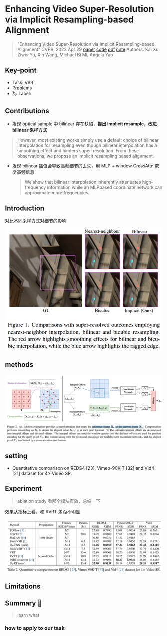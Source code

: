 # Enhancing Video Super-Resolution via Implicit Resampling-based Alignment

> "Enhancing Video Super-Resolution via Implicit Resampling-based Alignment" CVPR, 2023 Apr 29
> [paper](http://arxiv.org/abs/2305.00163v2) [code]() [pdf](./2023_04_CVPR_Enhancing-Video-Super-Resolution-via-Implicit-Resampling-based-Alignment.pdf) [note](./2023_04_CVPR_Enhancing-Video-Super-Resolution-via-Implicit-Resampling-based-Alignment_Note.md)
> Authors: Kai Xu, Ziwei Yu, Xin Wang, Michael Bi Mi, Angela Yao

## Key-point

- Task: VSR
- Problems
- :label: Label:

## Contributions

- 发现 optical sample 中 bilinear 存在缺陷，**提出 implicit resample，改进 bilinear 采样方式**

> However, most existing works simply use a default choice of bilinear interpolation for resampling even though bilinear interpolation has a smoothing effect and hinders super-resolution. From these observations, we propose an implicit resampling based alignment. 

- 发现 bilinear 插值会导致高频细节的丢失，用 MLP + window CrossAttn 恢复高频信息

  > We show that bilinear interpolation inherently attenuates high-frequency information while an MLPbased coordinate network can approximate more frequencies. 



## Introduction

对比不同采样方式对细节的影响

![fig1](docs/2023_04_CVPR_Enhancing-Video-Super-Resolution-via-Implicit-Resampling-based-Alignment_Note/fig1.png)



## methods

![fig2](docs/2023_04_CVPR_Enhancing-Video-Super-Resolution-via-Implicit-Resampling-based-Alignment_Note/fig2.png)





## setting

- Quantitative comparison on REDS4 [23], Vimeo-90K-T [32] and Vid4 [21] dataset for 4× Video SR.



## Experiment

> ablation study 看那个模块有效，总结一下

效果从指标上看，和 RVRT 差距不明显

![tb2](docs/2023_04_CVPR_Enhancing-Video-Super-Resolution-via-Implicit-Resampling-based-Alignment_Note/tb2.png)





## Limitations

## Summary :star2:

> learn what

### how to apply to our task


